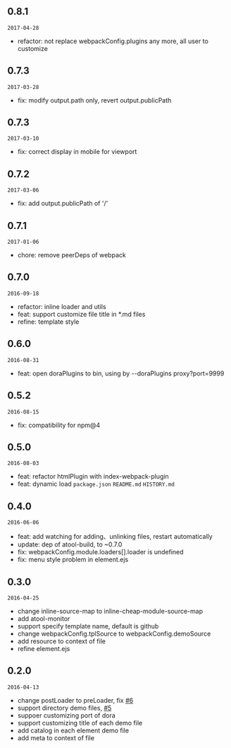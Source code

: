 ## 0.8.1

`2017-04-28`

- refactor: not replace webpackConfig.plugins any more, all user to customize

## 0.7.3

`2017-03-28`

- fix: modify output.path only, revert output.publicPath

## 0.7.3

`2017-03-10`

- fix: correct display in mobile for viewport

## 0.7.2

`2017-03-06`

- fix: add output.publicPath of '/'

## 0.7.1

`2017-01-06`

- chore: remove peerDeps of webpack

## 0.7.0

`2016-09-18`

- refactor: inline loader and utils
- feat: support customize file title in *.md files
- refine: template style

## 0.6.0

`2016-08-31`

- feat: open doraPlugins to bin, using by --doraPlugins proxy?port=9999


## 0.5.2

`2016-08-15`

- fix: compatibility for npm@4

## 0.5.0

`2016-08-03`

- feat: refactor htmlPlugin with index-webpack-plugin
- feat: dynamic load `package.json` `README.md` `HISTORY.md`


## 0.4.0

`2016-06-06`

- feat: add watching for adding、unlinking files, restart automatically
- update: dep of atool-build, to ~0.7.0
- fix: webpackConfig.module.loaders[].loader is undefined
- fix: menu style problem in element.ejs


## 0.3.0

`2016-04-25`

- change inline-source-map to inline-cheap-module-source-map
- add atool-monitor
- support specify template name, default is github
- change webpackConfig.tplSource to webpackConfig.demoSource
- add resource to context of file
- refine element.ejs

## 0.2.0

`2016-04-13`

- change postLoader to preLoader, fix [#6](https://github.com/ant-tool/atool-doc/issues/6)
- support directory demo files, [#5](https://github.com/ant-tool/atool-doc/issues/5)
- suppoer customizing port of dora
- support customizing title of each demo file
- add catalog in each element demo file
- add meta to context of file
